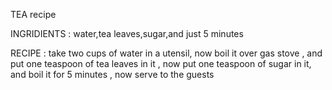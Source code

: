 TEA recipe

INGRIDIENTS :
water,tea leaves,sugar,and just 5 minutes

RECIPE :
take two cups of water in a utensil,
now boil it over gas stove ,
and put one teaspoon of tea leaves in it ,
now put one teaspoon of sugar in it,
and boil it for 5 minutes ,
now serve to the guests
